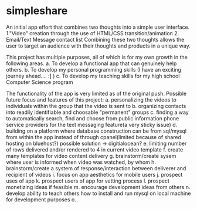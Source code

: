 # simpleshare
An initial app effort that combines two thoughts into a simple user interface.
1."Video" creation through the use of HTML/CSS transition/animation
2. Email/Text Message contact list 
Combining these two thoughts allows the user to target an audience with their thoughts and products in a unique way.

This project has multiple purposes, all of which is for my own growth in the following areas.
  a. To develop a functional app that can genuinely help others.
  b. To develop my personal programming skills (I have an exciting journey ahead.... :] )
  c. To develop my teaching skills for my high school Computer Science program
  
  The functionality of the app is very limited as of the original push.
Possible future focus and features of this project:
  a. personalizing the videos to individuals within the group that the video is sent to
  b. organizing contacts into readily identifiable and choosable "permanent" groups
  c. finding a way to automatically search, find and choose from public information phone service providers for the text messaging feature(a very sticky issue)
  d. building on a platform where database construction can be from sql/mysql from within the app instead of through cpanel(limited because of shared hosting 
  on bluehost?) possible solution -> digitialocean?
  e. limiting number of rows delivered and/or rendered to 4 in current video template
  f. create many templates for video content delivery
  g. brainstorm/create sysem where user is informed when video was watched, by whom
  h. brainstorm/create a system of response/interaction between deliverer and recipient of videos
  i. focus on app aesthetics for mobile users
  j. prospect uses of app
  k. prospect users of app for vetting process
  l. prospect monetizing ideas if feasible
  m. encourage development ideas from others
  n. develop ability to teach others how to install and run mysql on local machine for development purposes
  o. 
